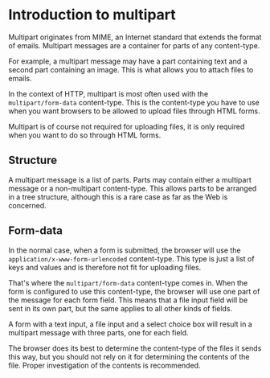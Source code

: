Introduction to multipart
=========================

Multipart originates from MIME, an Internet standard that
extends the format of emails. Multipart messages are a
container for parts of any content-type.

For example, a multipart message may have a part
containing text and a second part containing an
image. This is what allows you to attach files
to emails.

In the context of HTTP, multipart is most often used
with the `multipart/form-data` content-type. This is
the content-type you have to use when you want browsers
to be allowed to upload files through HTML forms.

Multipart is of course not required for uploading
files, it is only required when you want to do so
through HTML forms.

Structure
---------

A multipart message is a list of parts. Parts may
contain either a multipart message or a non-multipart
content-type. This allows parts to be arranged in a
tree structure, although this is a rare case as far
as the Web is concerned.

Form-data
---------

In the normal case, when a form is submitted, the
browser will use the `application/x-www-form-urlencoded`
content-type. This type is just a list of keys and
values and is therefore not fit for uploading files.

That's where the `multipart/form-data` content-type
comes in. When the form is configured to use this
content-type, the browser will use one part of the
message for each form field. This means that a file
input field will be sent in its own part, but the
same applies to all other kinds of fields.

A form with a text input, a file input and a select
choice box will result in a multipart message with
three parts, one for each field.

The browser does its best to determine the content-type
of the files it sends this way, but you should not
rely on it for determining the contents of the file.
Proper investigation of the contents is recommended.
